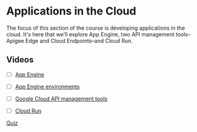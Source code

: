 
# Applications in the Cloud

The focus of this section of the course is developing applications in the cloud. It's here that we'll explore App Engine, two API management tools–Apigee Edge and Cloud Endpoints–and Cloud Run.

## Videos

- [ ] [App Engine](https://www.youtube.com/watch?v=P_R_8yLw5lo)
- [ ] [App Engine environments](https://www.youtube.com/watch?v=GuYyCguZrig)
- [ ] [Google Cloud API management tools](https://www.youtube.com/watch?v=wSog2FJDYgM)
- [ ] [Cloud Run](https://www.youtube.com/watch?v=USn4-02vGjw)


[Quiz](quiz.md)
